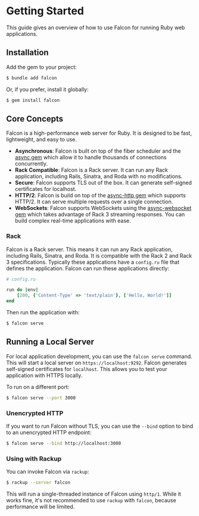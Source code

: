 # Getting Started

This guide gives an overview of how to use Falcon for running Ruby web applications.

## Installation

Add the gem to your project:

~~~ bash
$ bundle add falcon
~~~

Or, if you prefer, install it globally:

~~~ bash
$ gem install falcon
~~~

## Core Concepts

Falcon is a high-performance web server for Ruby. It is designed to be fast, lightweight, and easy to use.

- **Asynchronous**: Falcon is built on top of the fiber scheduler and the [async gem](https://github.com/socketry/async) which allow it to handle thousands of connections concurrently.
- **Rack Compatible**: Falcon is a Rack server. It can run any Rack application, including Rails, Sinatra, and Roda with no modifications.
- **Secure**: Falcon supports TLS out of the box. It can generate self-signed certificates for localhost.
- **HTTP/2**: Falcon is build on top of the [async-http gem](https://github.com/socketry/async-http) which supports HTTP/2. It can serve multiple requests over a single connection.
- **WebSockets**: Falcon supports WebSockets using the [async-websocket gem](https://github.com/socketry/async-websocket) which takes advantage of Rack 3 streaming responses. You can build complex real-time applications with ease.

### Rack

Falcon is a Rack server. This means it can run any Rack application, including Rails, Sinatra, and Roda. It is compatible with the Rack 2 and Rack 3 specifications. Typically these applications have a `config.ru` file that defines the application. Falcon can run these applications directly:

~~~ ruby
# config.ru

run do |env|
	[200, {'Content-Type' => 'text/plain'}, ['Hello, World!']]
end
~~~

Then run the application with:

~~~ bash
$ falcon serve
~~~

## Running a Local Server

For local application development, you can use the `falcon serve` command. This will start a local server on `https://localhost:9292`. Falcon generates self-signed certificates for `localhost`. This allows you to test your application with HTTPS locally.

To run on a different port:

~~~ bash
$ falcon serve --port 3000
~~~

### Unencrypted HTTP

If you want to run Falcon without TLS, you can use the `--bind` option to bind to an unencrypted HTTP endpoint:

~~~ bash
$ falcon serve --bind http://localhost:3000
~~~

### Using with Rackup

You can invoke Falcon via `rackup`:

~~~ bash
$ rackup --server falcon
~~~

This will run a single-threaded instance of Falcon using `http/1`. While it works fine, it's not recommended to use `rackup` with `falcon`, because performance will be limited.
